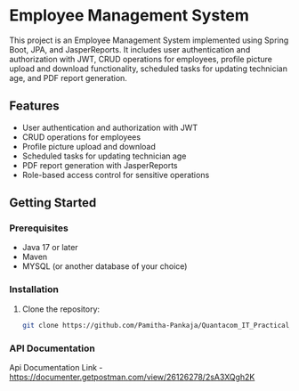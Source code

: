 # Employee Management System

This project is an Employee Management System implemented using Spring Boot, JPA, and JasperReports. It includes user authentication and authorization with JWT, CRUD operations for employees, profile picture upload and download functionality, scheduled tasks for updating technician age, and PDF report generation.

## Features

- User authentication and authorization with JWT
- CRUD operations for employees
- Profile picture upload and download
- Scheduled tasks for updating technician age
- PDF report generation with JasperReports
- Role-based access control for sensitive operations

## Getting Started

### Prerequisites

- Java 17 or later
- Maven
- MYSQL (or another database of your choice)

### Installation

1. Clone the repository:
   ```bash
   git clone https://github.com/Pamitha-Pankaja/Quantacom_IT_Practical_Test.git

### API Documentation
Api Documentation Link - https://documenter.getpostman.com/view/26126278/2sA3XQgh2K